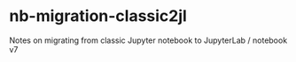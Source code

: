 # nb-migration-classic2jl
Notes on migrating from classic Jupyter notebook to JupyterLab / notebook v7
